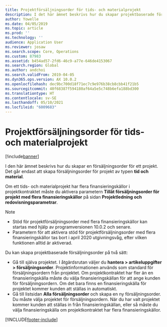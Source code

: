 ```yaml
---
title: Projektförsäljningsorder för tids- och materialprojekt
description: I det här ämnet beskrivs hur du skapar projektbaserade försäljningsorder för tids- och materialprojekt.
author: Yowelle
ms.date: 04/05/2019
ms.topic: article
ms.prod: ''
ms.technology: ''
audience: Application User
ms.reviewer: josaw
ms.search.scope: Core, Operations
ms.custom: 87983
ms.assetid: b454ad57-2fd6-46c9-a77e-646de4153067
ms.search.region: Global
ms.author: andchoi
ms.search.validFrom: 2019-04-05
ms.dyn365.ops.version: AX 10.0.2
ms.openlocfilehash: dec9bc700d18f71ec7c9e976b38cb8cbb41f21b5
ms.sourcegitcommit: 40f68387f594180af64a5e5c748b6efa188bd300
ms.translationtype: HT
ms.contentlocale: sv-SE
ms.lasthandoff: 05/10/2021
ms.locfileid: "6009683"
---
```

# <a name="project-sales-orders-for-time-and-material-projects"></a>Projektförsäljningsorder för tids- och materialprojekt

[!include[banner](../includes/banner.md)]

I den här ämnet beskrivs hur du skapar en försäljningsorder för ett projekt. Det går endast att skapa försäljningsorder för projekt av typen **tid och material**.

Om ett tids- och materialprojekt har flera finansieringskällor i projektkontraktet måste du aktivera parametern **Tillåt försäljningsorder för projekt med flera finansieringskällor** på sidan **Projektledning och redovisningsparametrar**. 

> [!NOTE]
> - Stöd för projektförsäljningsorder med flera finansieringskällor kan startas med hjälp av programversionen 10.0.2 och senare.
> - Parametern för att aktivera stöd för projektförsäljningsorder med flera finansieringskällor tas bort i april 2020 utgivningsvåg, efter vilken funktionen alltid är aktiverad.

Du kan skapa projektbaserade försäljningsorder på två sätt:

- Gå till själva projektet. I åtgärdsrutan väljer du **hantera > artikeluppgifter > försäljningsorder**. Projektinformationen används som standard för försäljningsordern från projektet. Om projektkontraktet har fler än en finansieringskälla måste du välja finansieringskällan för att ange kunden för försäljningsordern. Om det bara finns en finansieringskälla för projektet kommer kunden att ställas in automatiskt.
- Gå till listsidan **Alla försäljningsorder** och skapa en ny försäljningsorder. Du måste välja projektet för försäljningsordern. När du har valt projektet kommer kunden att ställas in från finansieringskällan, eller så måste du välja finansieringskälla om projektkontraktet har flera finansieringskällor.



[!INCLUDE[footer-include](../includes/footer-banner.md)]